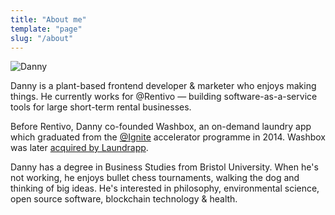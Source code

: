 ```yaml
---
title: "About me"
template: "page"
slug: "/about"
---
```


![Danny](/media/profile-large-low-res.jpg)

Danny is a plant-based frontend developer & marketer who enjoys making things. He currently works for @Rentivo — building software-as-a-service tools for large short-term rental businesses.

Before Rentivo, Danny co-founded Washbox, an on-demand laundry app which graduated from the [@Ignite](https://www.ignite.io/) accelerator programme in 2014. Washbox was later [acquired by Laundrapp](https://techcrunch.com/2015/07/10/shrinking-the-competition/).

Danny has a degree in Business Studies from Bristol University. When he's not working, he enjoys bullet chess tournaments, walking the dog and thinking of big ideas. He's interested in philosophy, environmental science, open source software, blockchain technology & health.
